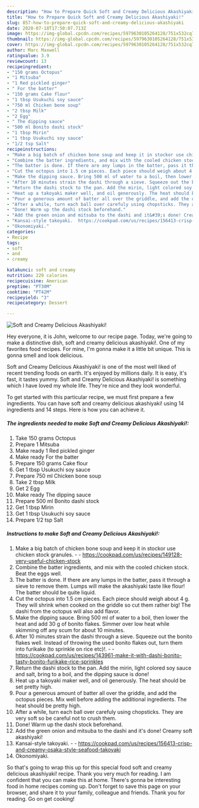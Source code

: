 ```yaml
---
description: "How to Prepare Quick Soft and Creamy Delicious Akashiyaki!"
title: "How to Prepare Quick Soft and Creamy Delicious Akashiyaki!"
slug: 857-how-to-prepare-quick-soft-and-creamy-delicious-akashiyaki
date: 2020-07-18T17:50:07.713Z
image: https://img-global.cpcdn.com/recipes/5979630105264128/751x532cq70/soft-and-creamy-delicious-akashiyaki-recipe-main-photo.jpg
thumbnail: https://img-global.cpcdn.com/recipes/5979630105264128/751x532cq70/soft-and-creamy-delicious-akashiyaki-recipe-main-photo.jpg
cover: https://img-global.cpcdn.com/recipes/5979630105264128/751x532cq70/soft-and-creamy-delicious-akashiyaki-recipe-main-photo.jpg
author: Marc Maxwell
ratingvalue: 3.9
reviewcount: 13
recipeingredient:
- "150 grams Octopus"
- "1 Mitsuba"
- "1 Red pickled ginger"
- " For the batter"
- "150 grams Cake flour"
- "1 tbsp Usukuchi soy sauce"
- "750 ml Chicken bone soup"
- "2 tbsp Milk"
- "2 Egg"
- " The dipping sauce"
- "500 ml Bonito dashi stock"
- "1 tbsp Mirin"
- "1 tbsp Usukuchi soy sauce"
- "1/2 tsp Salt"
recipeinstructions:
- "Make a big batch of chicken bone soup and keep it in stockor use chicken stock granules.  https://cookpad.com/us/recipes/149128-very-useful-chicken-stock"
- "Combine the batter ingredients, and mix with the cooled chicken stock. Beat the eggs well."
- "The batter is done. If there are any lumps in the batter, pass it through a sieve to remove them. Lumps will make the akashiyaki taste like flour! The batter should be quite liquid."
- "Cut the octopus into 1.5 cm pieces. Each piece should weigh about 4 g. They will shrink when cooked on the griddle so cut them rather big! The dashi from the octopus will also add flavor."
- "Make the dipping sauce. Bring 500 ml of water to a boil, then lower the heat and add 30 g of bonito flakes. Simmer over low heat while skimming off any scum for about 10 minutes."
- "After 10 minutes strain the dashi through a sieve. Squeeze out the bonito flakes well. Instead of throwing the used bonito flakes out, turn them into furikake (to sprinkle on rice etc)!.  https://cookpad.com/us/recipes/143961-make-it-with-dashi-bonito-tasty-bonito-furikake-rice-sprinkles"
- "Return the dashi stock to the pan. Add the mirin, light colored soy sauce and salt, bring to a boil, and the dipping sauce is done!"
- "Heat up a takoyaki maker well, and oil generously. The heat should be set pretty high."
- "Pour a generous amount of batter all over the griddle, and add the octopus pieces. Mix well before adding the additional ingredients. The heat should be pretty high."
- "After a while, turn each ball over carefuly using chopsticks. They are very soft so be careful not to crush them."
- "Done! Warm up the dashi stock beforehand."
- "Add the green onion and mitsuba to the dashi and it&#39;s done! Creamy soft akashiyaki!"
- "Kansai-style takoyaki.  https://cookpad.com/us/recipes/156413-crisp-and-creamy-osaka-style-seafood-takoyaki"
- "Okonomiyaki."
categories:
- Recipe
tags:
- soft
- and
- creamy

katakunci: soft and creamy 
nutrition: 229 calories
recipecuisine: American
preptime: "PT30M"
cooktime: "PT42M"
recipeyield: "3"
recipecategory: Dessert

---
```



![Soft and Creamy Delicious Akashiyaki!](https://img-global.cpcdn.com/recipes/5979630105264128/751x532cq70/soft-and-creamy-delicious-akashiyaki-recipe-main-photo.jpg)

Hey everyone, it is John, welcome to our recipe page. Today, we're going to make a distinctive dish, soft and creamy delicious akashiyaki!. One of my favorites food recipes. For mine, I'm gonna make it a little bit unique. This is gonna smell and look delicious.



Soft and Creamy Delicious Akashiyaki! is one of the most well liked of recent trending foods on earth. It's enjoyed by millions daily. It is easy, it's fast, it tastes yummy. Soft and Creamy Delicious Akashiyaki! is something which I have loved my whole life. They're nice and they look wonderful.


To get started with this particular recipe, we must first prepare a few ingredients. You can have soft and creamy delicious akashiyaki! using 14 ingredients and 14 steps. Here is how you can achieve it.

<!--inarticleads1-->

##### The ingredients needed to make Soft and Creamy Delicious Akashiyaki!:

1. Take 150 grams Octopus
1. Prepare 1 Mitsuba
1. Make ready 1 Red pickled ginger
1. Make ready  For the batter
1. Prepare 150 grams Cake flour
1. Get 1 tbsp Usukuchi soy sauce
1. Prepare 750 ml Chicken bone soup
1. Take 2 tbsp Milk
1. Get 2 Egg
1. Make ready  The dipping sauce
1. Prepare 500 ml Bonito dashi stock
1. Get 1 tbsp Mirin
1. Get 1 tbsp Usukuchi soy sauce
1. Prepare 1/2 tsp Salt




<!--inarticleads2-->

##### Instructions to make Soft and Creamy Delicious Akashiyaki!:

1. Make a big batch of chicken bone soup and keep it in stockor use chicken stock granules. -  - https://cookpad.com/us/recipes/149128-very-useful-chicken-stock
1. Combine the batter ingredients, and mix with the cooled chicken stock. Beat the eggs well.
1. The batter is done. If there are any lumps in the batter, pass it through a sieve to remove them. Lumps will make the akashiyaki taste like flour! The batter should be quite liquid.
1. Cut the octopus into 1.5 cm pieces. Each piece should weigh about 4 g. They will shrink when cooked on the griddle so cut them rather big! The dashi from the octopus will also add flavor.
1. Make the dipping sauce. Bring 500 ml of water to a boil, then lower the heat and add 30 g of bonito flakes. Simmer over low heat while skimming off any scum for about 10 minutes.
1. After 10 minutes strain the dashi through a sieve. Squeeze out the bonito flakes well. Instead of throwing the used bonito flakes out, turn them into furikake (to sprinkle on rice etc)!. -  - https://cookpad.com/us/recipes/143961-make-it-with-dashi-bonito-tasty-bonito-furikake-rice-sprinkles
1. Return the dashi stock to the pan. Add the mirin, light colored soy sauce and salt, bring to a boil, and the dipping sauce is done!
1. Heat up a takoyaki maker well, and oil generously. The heat should be set pretty high.
1. Pour a generous amount of batter all over the griddle, and add the octopus pieces. Mix well before adding the additional ingredients. The heat should be pretty high.
1. After a while, turn each ball over carefuly using chopsticks. They are very soft so be careful not to crush them.
1. Done! Warm up the dashi stock beforehand.
1. Add the green onion and mitsuba to the dashi and it&#39;s done! Creamy soft akashiyaki!
1. Kansai-style takoyaki. -  - https://cookpad.com/us/recipes/156413-crisp-and-creamy-osaka-style-seafood-takoyaki
1. Okonomiyaki.




So that's going to wrap this up for this special food soft and creamy delicious akashiyaki! recipe. Thank you very much for reading. I am confident that you can make this at home. There's gonna be interesting food in home recipes coming up. Don't forget to save this page on your browser, and share it to your family, colleague and friends. Thank you for reading. Go on get cooking!
